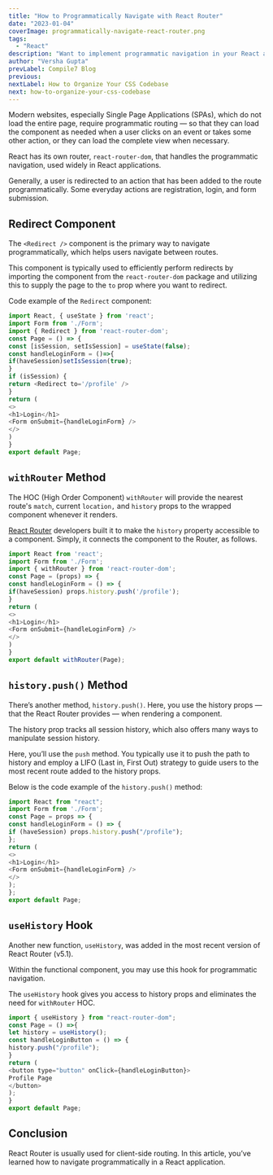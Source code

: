 ```yaml
---
title: "How to Programmatically Navigate with React Router"
date: "2023-01-04"
coverImage: programmatically-navigate-react-router.png
tags:
  - "React"
description: "Want to implement programmatic navigation in your React applications for better UX? This tutorial helps you implement programmatic navigation with React Router."
author: "Versha Gupta"
prevLabel: Compile7 Blog
previous: 
nextLabel: How to Organize Your CSS Codebase
next: how-to-organize-your-css-codebase
---
```


Modern websites, especially Single Page Applications (SPAs), which do not load the entire page, require programmatic routing — so that they can load the component as needed when a user clicks on an event or takes some other action, or they can load the complete view when necessary.

React has its own router, `react-router-dom`, that handles the programmatic navigation, used widely in React applications.

Generally, a user is redirected to an action that has been added to the route programmatically. Some everyday actions are registration, login, and form submission.

## Redirect Component
The `<Redirect />` component is the primary way to navigate programmatically, which helps users navigate between routes.

This component is typically used to efficiently perform redirects by importing the component from the `react-router-dom` package and utilizing this to supply the page to the `to` prop where you want to redirect.

Code example of the `Redirect` component:

```javascript
import React, { useState } from 'react';
import Form from './Form';
import { Redirect } from 'react-router-dom';
const Page = () => {
const [isSession, setIsSession] = useState(false);
const handleLoginForm = ()=>{
if(haveSession)setIsSession(true);
}
if (isSession) {
return <Redirect to='/profile' />
}
return (
<>
<h1>Login</h1>
<Form onSubmit={handleLoginForm} />
</>
)
}
export default Page;
```

## `withRouter` Method
The HOC (High Order Component) `withRouter` will provide the nearest route's `match`, current `location,` and `history` props to the wrapped component whenever it renders.

[React Router](https://reactrouter.com/) developers built it to make the `history` property accessible to a component. Simply, it connects the component to the Router, as follows.

```javascript
import React from 'react';
import Form from './Form';
import { withRouter } from 'react-router-dom';
const Page = (props) => {
const handleLoginForm = () => {
if(haveSession) props.history.push('/profile');
}
return (
<>
<h1>Login</h1>
<Form onSubmit={handleLoginForm} />
</>
)
}
export default withRouter(Page);
```

## `history.push()` Method
There’s another method, `history.push()`. Here,  you use the history props — that the React Router provides — when rendering a component.

The history prop tracks all session history, which also offers many ways to manipulate session history.

Here, you’ll use the `push` method. You typically use it to push the path to history and employ a LIFO (Last in, First Out) strategy to guide users to the most recent route added to the history props.

Below is the code example of the `history.push()` method:

```javascript
import React from "react";
import Form from './Form';
const Page = props => {
const handleLoginForm = () => {
if (haveSession) props.history.push("/profile");
};
return (
<>
<h1>Login</h1>
<Form onSubmit={handleLoginForm} />
</>
);
};
export default Page;
```

## `useHistory` Hook
Another new function, `useHistory`, was added in the most recent version of React Router (v5.1).

Within the functional component, you may use this hook for programmatic navigation.

The `useHistory` hook gives you access to history props and eliminates the need for `withRouter` HOC.

```javascript
import { useHistory } from "react-router-dom";
const Page = () =>{
let history = useHistory();
const handleLoginButton = () => {
history.push("/profile");
}
return (
<button type="button" onClick={handleLoginButton}>
Profile Page
</button>
);
}
export default Page;
```

## Conclusion
React Router is usually used for client-side routing. In this article, you’ve learned how to navigate programmatically in a React application.
